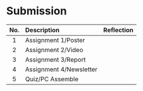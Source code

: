 # Submission

| No. | Description | Reflection |
|:---:|:---|:---:|
|1|Assignment 1/Poster|
|2|Assignment 2/Video|
|3|Assignment 3/Report|
|4|Assignment 4/Newsletter|
|5|Quiz/PC Assemble|

